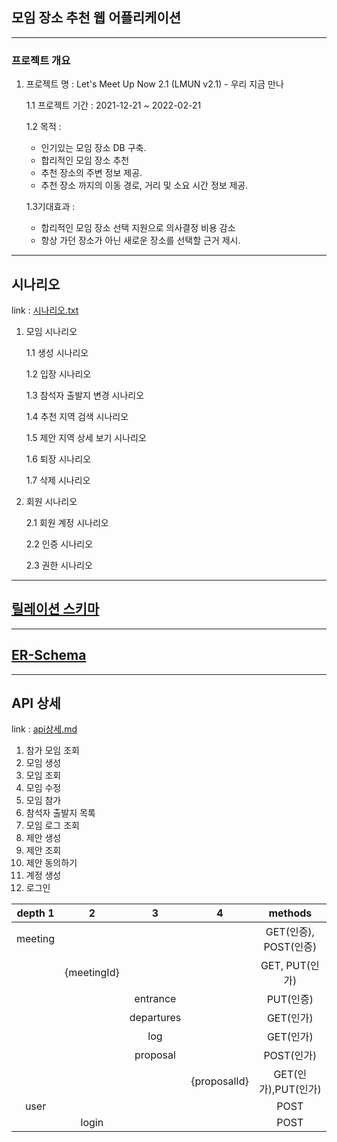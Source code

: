 ## 모임 장소 추천 웹 어플리케이션

---
### 프로젝트 개요
1. 프로젝트 명 : Let's Meet Up Now 2.1 (LMUN v2.1) - 우리 지금 만나

    1.1 프로젝트 기간 : 2021-12-21 ~ 2022-02-21

    1.2 목적 : 
    - 인기있는 모임 장소 DB 구축.
    - 합리적인 모임 장소 추천
    - 추천 장소의 주변 정보 제공.
    - 추천 장소 까지의 이동 경로, 거리 및 소요 시간 정보 제공.

    1.3기대효과 :
    - 합리적인 모임 장소 선택 지원으로 의사결정 비용 감소
    - 항상 가던 장소가 아닌 새로운 장소를 선택할 근거 제시.

---
## 시나리오
link : [시나리오.txt](documents/시나리오.txt)
1. 모임 시나리오

    1.1 생성 시나리오

    1.2 입장 시나리오

    1.3 참석자 출발지 변경 시나리오

    1.4 추천 지역 검색 시나리오

    1.5 제안 지역 상세 보기 시나리오

    1.6 퇴장 시나리오

    1.7 삭제 시나리오

2. 회원 시나리오

    2.1 회원 계정 시나리오

    2.2 인증 시나리오

    2.3 권한 시나리오
---
## [릴레이션 스키마](./img/LMUN-Relation-Schema.png)

---

## [ER-Schema](./img/ER-DIAGRAM.png)

---
## API 상세
link :  [api상세.md](documents/api상세.md)
1. 참가 모임 조회
2. 모임 생성   
3. 모임 조회    
4. 모임 수정  
5. 모임 참가     
6. 참석자 출발지 목록  
7. 모임 로그 조회    
8. 제안 생성
9. 제안 조회   
1. 제안 동의하기   
2. 계정 생성  
3. 로그인

| depth 1 |      2      |      3     |       4      |        methods        |
|:-------:|:-----------:|:----------:|:------------:|:---------------------:|
| meeting |             |            |              | GET(인증), POST(인증) |
|         | {meetingId} |            |              | GET, PUT(인가)        |
|         |             | entrance   |              | PUT(인증)             |
|         |             | departures |              | GET(인가)             |
|         |             | log        |              | GET(인가)             |
|         |             | proposal   |              | POST(인가)            |
|         |             |            | {proposalId} | GET(인가),PUT(인가)             |
| user    |             |            |              | POST                  |
|         |login        |            |              | POST                  |

